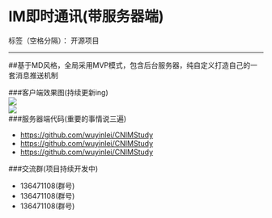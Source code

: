 # IM即时通讯(带服务器端)

标签（空格分隔）： 开源项目

---

##基于MD风格，全局采用MVP模式，包含后台服务器，纯自定义打造自己的一套消息推送机制

###客户端效果图(持续更新ing)
<br>
![](http://ww1.sinaimg.cn/mw690/006jcGvzly1fgcfacu2bhj30u01hcgrx.jpg)
<br>
![](http://ww1.sinaimg.cn/mw690/006jcGvzly1fgcfawlqrwj30u01hcjy2.jpg)
<br>
###服务器端代码(重要的事情说三遍)
* https://github.com/wuyinlei/CNIMStudy
* https://github.com/wuyinlei/CNIMStudy
* https://github.com/wuyinlei/CNIMStudy

###交流群(项目持续开发中)
* 136471108(群号)
* 136471108(群号)
* 136471108(群号)



